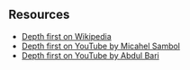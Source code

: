 ## Resources
- [Depth first on Wikipedia](https://en.wikipedia.org/wiki/Depth-first_search)
- [Depth first on YouTube by Micahel Sambol](https://www.youtube.com/watch?v=Urx87-NMm6c)
- [Depth first on YouTube by Abdul Bari](https://www.youtube.com/watch?v=pcKY4hjDrxk)